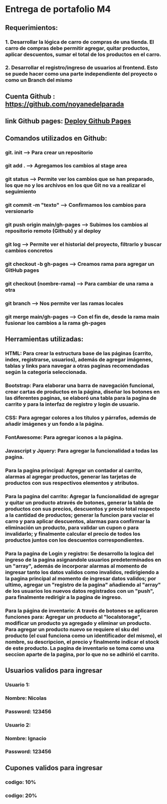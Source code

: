 # Entrega de portafolio M4

## Requerimientos:

### 1. Desarrollar la lógica de carro de compras de una tienda. El carro de compras debe permitir agregar, quitar productos, aplicar descuentos, sumar el total de los productos en el carro.
###
### 2. Desarrollar el registro/ingreso de usuarios al frontend. Esto se puede hacer como una parte independiente del proyecto o como un Branch del mismo

## Cuenta Github : https://github.com/noyanedelparada

## link Github pages: [Deploy Github Pages](https://noyanedelparada.github.io/Portafolio---M4/)


## Comandos utilizados en Github:



### git. init --> Para crear un repositorio
### 
### git add . --> Agregamos los cambios al stage area
### 
### git status --> Permite ver los cambios que se han preparado, los que no y los archivos en los que Git no va a realizar el seguimiento
### 
### git commit -m "texto" --> Confirmamos los cambios para versionarlo
### 
### git push origin main/gh-pages --> Subimos los cambios al repositorio remoto (Github) y al deploy
### 
### git log --> Permite ver el historial del proyecto, filtrarlo y buscar cambios concretos
### 
### git checkout -b gh-pages --> Creamos rama para agregar un GitHub pages
### 
### git checkout (nombre-rama) --> Para cambiar de una rama a otra
### 
### git branch --> Nos permite ver las ramas locales
### 
### git merge main/gh-pages --> Con el fin de, desde la rama main fusionar los cambios a la rama gh-pages

## Herramientas utilizadas:

### HTML: Para crear la estructura base de las páginas (carrito, index, registrarse, usuarios), además de agregar imágenes, tablas y links para navegar a otras paginas recomendadas según la categoría seleccionada.

### Bootstrap: Para elaborar una barra de navegación funcional, crear cartas de productos en la página, diseñar los botones en las diferentes paginas, se elaboró una tabla para la pagina de carrito y para la interfaz de registro y login de usuario.

### CSS: Para agregar colores a los títulos y párrafos, además de añadir imágenes y un fondo a la página.

### FontAwesome: Para agregar iconos a la página.

### Javascript y Jquery: Para agregar la funcionalidad a todas las pagina. 
###
### Para la pagina principal: Agregar un contador al carrito, alarmas al agregar productos, generar las tarjetas de productos con sus respectivos elementos y atributos. 
###
### Para la pagina del carrito: Agregar la funcionalidad de agregar y quitar un producto através de botones, generar la tabla de productos con sus precios, descuentos y precio total respecto a la cantidad de productos; generar la funcion para vaciar el carro y para aplicar descuentos, alarmas para confirmar la eliminación un producto, para validar un cupon o para invalidarlo; y finalmente calcular el precio de todos los productos juntos con los descuentos correspondientes. 
###
### Para la pagina de Login y registro: Se desarrollo la logica del ingreso de la pagina asignandole usuarios predeterminados en un "array", además de incorporar alarmas al momento de ingresar tanto los datos validos como invalidos, redirigiendo a la pagina principal al momento de ingresar datos validos; por ultimo, agregar un "registro de la pagina" añadiendo al "array" de los usuarios los nuevos datos registrados con un "push", para finalmente redirigir a la pagina de ingreso.
###
### Para la página de inventario: A través de botones se aplicaron funciones para: Agregar un producto al "localstorage", modificar un producto ya agregado y eliminar un producto. Para agregar un producto nuevo se requiere el sku del producto (el cual funciona como un identificador del mismo), el nombre, su descripcion, el precio y finalmente indicar el stock de este producto. La pagina de inventario se toma como una seccion aparte de la pagina, por lo que no se adhirió el carrito.


## Usuarios validos para ingresar
### Usuario 1:
### Nombre: Nicolas 
### Password: 123456 

### Usuario 2:
### Nombre: Ignacio 
### Password: 123456 

## Cupones validos para ingresar

### codigo: 10%            
### codigo: 20%           